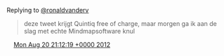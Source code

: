 Replying to [@ronaldvanderv](https://twitter.com/@ronaldvanderv/status/237658169285951488)

> deze tweet krijgt Quintiq free of charge, maar morgen ga ik aan de slag met echte Mindmapsoftware knul

<img src="../../media/tweet.ico" width="12" /> [Mon Aug 20 21:12:19 +0000 2012](https://twitter.com/DromerDenker/status/237658342875619328)